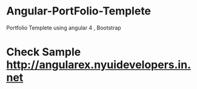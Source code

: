 # Angular-PortFolio-Templete
Portfolio Templete using angular 4 , Bootstrap

# Check Sample http://angularex.nyuidevelopers.in.net
